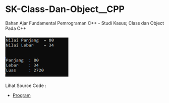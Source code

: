 # SK-Class-Dan-Object__CPP
Bahan Ajar Fundamental Pemrograman C++ - Studi Kasus; Class dan Object Pada C++<br><br>
<img src="https://github.com/RizkyKhapidsyah/SK-Class-Dan-Object__CPP/blob/master/SK-Class-Dan-Object__CPP/Result/001.PNG"><br><br>
Lihat Source Code : <br>
- <a href="https://github.com/RizkyKhapidsyah/SK-Class-Dan-Object__CPP/blob/master/SK-Class-Dan-Object__CPP/Source.cpp">Program</a>
